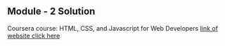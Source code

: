 ## Module - 2 Solution
Coursera course: HTML, CSS, and Javascript for Web Developers
<a href="https://shubham56-droid.github.io/Assignments/module-2/index.html">link of website click here</a>
